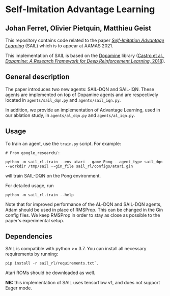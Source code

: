 Self-Imitation Advantage Learning
===
Johan Ferret, Olivier Pietquin, Matthieu Geist
---

This repository contains code related to the paper [*Self-Imitation Advantage Learning*](https://arxiv.org/abs/2012.11989) (SAIL) which is to appear at AAMAS 2021.

This implementation of SAIL is based on the [Dopamine](https://github.com/google/dopamine) library
([Castro et al., *Dopamine: A Research Framework for Deep Reinforcement Learning*, 2018](http://arxiv.org/abs/1812.06110)).


## General description
The paper introduces two new agents: SAIL-DQN and SAIL-IQN.
These agents are implemented on top of Dopamine agents and are
respectively located in `agents/sail_dqn.py` and `agents/sail_iqn.py`.

In addition, we provide an implementation of Advantage Learning, used in our
ablation study, in `agents/al_dqn.py` and `agents/al_iqn.py`.

## Usage
To train an agent, use the `train.py` script. For example:
```
# From google_research/:

python -m sail_rl.train --env atari --game Pong --agent_type sail_dqn --workdir /tmp/sail --gin_file sail_rl/configs/atari.gin
```
will train SAIL-DQN on the Pong environment.

For detailed usage, run
```
python -m sail_rl.train --help
```

Note that for improved performance of the AL-DQN and SAIL-DQN agents, Adam should be used in place of RMSProp. This can be changed in the Gin config files. We keep RMSProp in order to stay as close as possible to the paper's experimental setup.

## Dependencies
SAIL is compatible with python >= 3.7.
You can install all necessary requirements by running:
```
pip install -r sail_rl/requirements.txt`.
```

Atari ROMs should be downloaded as well.

__NB:__ this implementation of SAIL uses tensorflow v1, and does not
support Eager mode.
